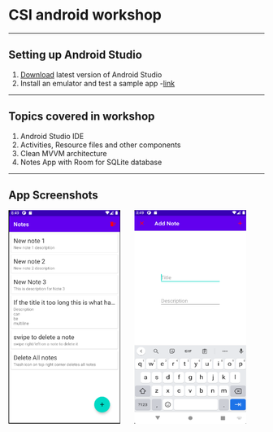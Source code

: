 # CSI android workshop

---------

## Setting up Android Studio

1) [Download](https://developer.android.com/studio?hl=id) latest version of Android Studio
2) Install an emulator and test a sample app -[link](https://www.youtube.com/watch?v=X-Z01L2IKlo)
------

## Topics covered in workshop

1) Android Studio IDE
2) Activities, Resource files and other components
3) Clean MVVM architecture
4) Notes App with Room for SQLite database

-----

## App Screenshots


<p float="left">
<img src="/assets/notes.png" alt="notes" width = "220" height = "420">
&nbsp; &nbsp; &nbsp;
<img src="/assets/add_notes.png" alt="add notes" width = "220" height = "420">
</p>
